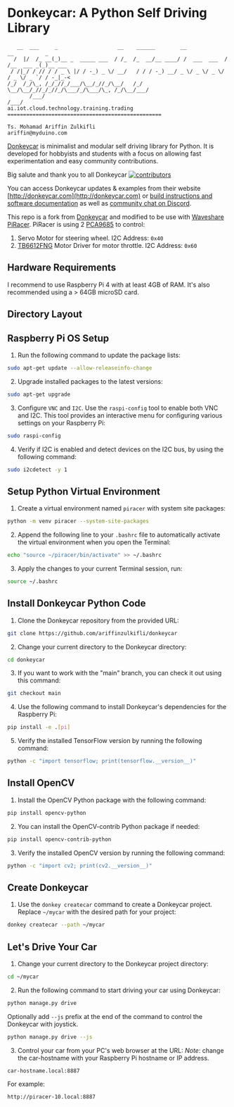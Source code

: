 # Donkeycar: A Python Self Driving Library
```
   __  ___     _                   __    ______        __             __          _       
  /  |/  /_ __(_)__ _  _____ ___  / /_  /_  __/__ ____/ /  ___  ___  / /__  ___ _(_)__ ___
 / /|_/ / // / / _ \ |/ / -_) _ \/ __/   / / / -_) __/ _ \/ _ \/ _ \/ / _ \/ _ `/ / -_|_-<
/_/  /_/\_, /_/_//_/___/\__/_//_/\__/   /_/  \__/\__/_//_/_//_/\___/_/\___/\_, /_/\__/___/
       /___/                                                              /___/           
ai.iot.cloud.technology.training.trading =================================================

Ts. Mohamad Ariffin Zulkifli
ariffin@myduino.com
```
[Donkeycar](https://github.com/autorope/donkeycar) is minimalist and modular self driving library for Python. It is developed for hobbyists and students with a focus on allowing fast experimentation and easy community contributions.

Big salute and thank you to all Donkeycar [![contributors](https://img.shields.io/github/contributors/autorope/donkeycar)](#contributors-)

You can access Donkeycar updates & examples from their website [http://donkeycar.com](http://donkeycar.com) or [build instructions and software documentation](http://docs.donkeycar.com) as well as [community chat on Discord](https://discord.gg/PN6kFeA).

This repo is a fork from [Donkeycar](https://github.com/autorope/donkeycar) and modified to be use with [Waveshare PiRacer](https://www.waveshare.com/piracer-ai-kit.htm). PiRacer is using 2 [PCA9685](https://www.nxp.com/products/power-management/lighting-driver-and-controller-ics/led-controllers/16-channel-12-bit-pwm-fm-plus-ic-bus-led-controller:PCA9685) to control:
1. Servo Motor for steering wheel. I2C Address: `0x40`
2. [TB6612FNG](https://www.digikey.com/en/products/detail/toshiba-semiconductor-and-storage/TB6612FNG-C-8-EL/1730070) Motor Driver for motor throttle. I2C Address: `0x60`

## Hardware Requirements

I recommend to use Raspberry Pi 4 with at least 4GB of RAM. It's also recommended using a > 64GB microSD card.

## Directory Layout

## Raspberry Pi OS Setup
1. Run the following command to update the package lists:
```bash
sudo apt-get update --allow-releaseinfo-change
```

2. Upgrade installed packages to the latest versions:
```bash
sudo apt-get upgrade
```

3. Configure `VNC` and `I2C`. Use the `raspi-config` tool to enable both VNC and I2C. This tool provides an interactive menu for configuring various settings on your Raspberry Pi:
```bash
sudo raspi-config
```

4. Verify if I2C is enabled and detect devices on the I2C bus, by using the following command:
```bash
sudo i2cdetect -y 1
```

## Setup Python Virtual Environment
1. Create a virtual environment named `piracer` with system site packages:
```bash
python -m venv piracer --system-site-packages
```

2. Append the following line to your `.bashrc` file to automatically activate the virtual environment when you open the Terminal:
```bash
echo "source ~/piracer/bin/activate" >> ~/.bashrc
```

3. Apply the changes to your current Terminal session, run:
```bash
source ~/.bashrc
```

## Install Donkeycar Python Code
1. Clone the Donkeycar repository from the provided URL:
```bash
git clone https://github.com/ariffinzulkifli/donkeycar
```

2. Change your current directory to the Donkeycar directory:
```bash
cd donkeycar
```

3. If you want to work with the "main" branch, you can check it out using this command:
```bash
git checkout main
```

4. Use the following command to install Donkeycar's dependencies for the Raspberry Pi:
```bash
pip install -e .[pi]
```

5. Verify the installed TensorFlow version by running the following command:
```bash
python -c "import tensorflow; print(tensorflow.__version__)"
```

## Install OpenCV

1. Install the OpenCV Python package with the following command:
```bash
pip install opencv-python
```

2. You can install the OpenCV-contrib Python package if needed:
```bash
pip install opencv-contrib-python
```

3. Verify the installed OpenCV version by running the following command:
```bash
python -c "import cv2; print(cv2.__version__)"
```

## Create Donkeycar

1. Use the `donkey createcar` command to create a Donkeycar project. Replace `~/mycar` with the desired path for your project:
```bash
donkey createcar --path ~/mycar
```

## Let's Drive Your Car

1. Change your current directory to the Donkeycar project directory:
```bash
cd ~/mycar
```

2. Run the following command to start driving your car using Donkeycar:
```bash
python manage.py drive
```
Optionally add `--js` prefix at the end of the command to control the Donkeycar with joystick.
```bash
python manage.py drive --js
```

3. Control your car from your PC's web browser at the URL:
*Note*: change the car-hostname with your Raspberry Pi hostname or IP address.
```
car-hostname.local:8887
```

For example:
```
http://piracer-10.local:8887
```